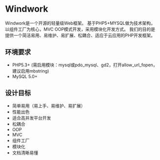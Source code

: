Windwork
===============
Windwork是一个开源的轻量级Web框架。
基于PHP5+MYSQL做为技术架构，以组件工厂为核心，MVC OOP模式开发，采用模块化开发方式。
我们的目的是提供一个简洁易用、易维护、易扩展、松耦合、适应于云应用的PHP开发框架。


环境要求
-------------------
* PHP5.3+ (需启用模块：mysql或pdo_mysql、gd2，打开allow_url_fopen，建议启用mbstring)
* MySQL 5.0+


设计目标
-----------------
 * 简单易用（易上手、易维护、易扩展）
 * 性能出色
 * 适合高并发平台开发
 * 松耦合
 * OOP
 * MVC
 * 组件工厂
 * 模块化
 * 文档清晰易懂

